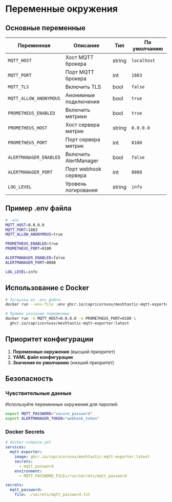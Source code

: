 # Переменные окружения

## Основные переменные

| Переменная             | Описание              | Тип    | По умолчанию |
|------------------------|-----------------------|--------|--------------|
| `MQTT_HOST`            | Хост MQTT брокера     | string | `localhost`  |
| `MQTT_PORT`            | Порт MQTT брокера     | int    | `1883`       |
| `MQTT_TLS`             | Включить TLS          | bool   | `false`      |
| `MQTT_ALLOW_ANONYMOUS` | Анонимные подключения | bool   | `true`       |
| `PROMETHEUS_ENABLED`   | Включить метрики      | bool   | `true`       |
| `PROMETHEUS_HOST`      | Хост сервера метрик   | string | `0.0.0.0`    |
| `PROMETHEUS_PORT`      | Порт сервера метрик   | int    | `8100`       |
| `ALERTMANAGER_ENABLED` | Включить AlertManager | bool   | `false`      |
| `ALERTMANAGER_PORT`    | Порт webhook сервера  | int    | `8080`       |
| `LOG_LEVEL`            | Уровень логирования   | string | `info`       |

## Пример .env файла

```bash
# .env
MQTT_HOST=0.0.0.0
MQTT_PORT=1883
MQTT_ALLOW_ANONYMOUS=true

PROMETHEUS_ENABLED=true
PROMETHEUS_PORT=8100

ALERTMANAGER_ENABLED=false
ALERTMANAGER_PORT=8080

LOG_LEVEL=info
```

## Использование с Docker

```bash
# Загрузка из .env файла
docker run --env-file .env ghcr.io/capricornusx/meshtastic-mqtt-exporter:latest

# Прямое указание переменных
docker run -e MQTT_HOST=0.0.0.0 -e PROMETHEUS_PORT=8100 \
  ghcr.io/capricornusx/meshtastic-mqtt-exporter:latest
```

## Приоритет конфигурации

1. **Переменные окружения** (высший приоритет)
2. **YAML файл конфигурации**
3. **Значения по умолчанию** (низший приоритет)

## Безопасность

### Чувствительные данные

Используйте переменные окружения для паролей:

```bash
export MQTT_PASSWORD="secure_password"
export ALERTMANAGER_TOKEN="webhook_token"
```

### Docker Secrets

```yaml
# docker-compose.yml
services:
  mqtt-exporter:
    image: ghcr.io/capricornusx/meshtastic-mqtt-exporter:latest
    secrets:
      - mqtt_password
    environment:
      - MQTT_PASSWORD_FILE=/run/secrets/mqtt_password

secrets:
  mqtt_password:
    file: ./secrets/mqtt_password.txt
```

